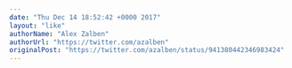 ```yaml
---
date: "Thu Dec 14 18:52:42 +0000 2017"
layout: "like"
authorName: "Alex Zalben"
authorUrl: "https://twitter.com/azalben"
originalPost: "https://twitter.com/azalben/status/941380442346983424"
---
```

